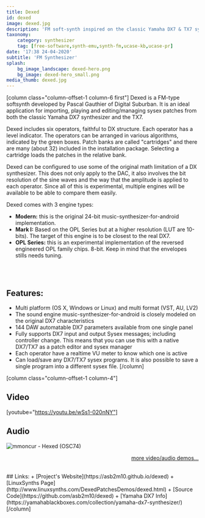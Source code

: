 ```yaml
---
title: Dexed
id: dexed
image: dexed.jpg
description: 'FM soft-synth inspired on the classic Yamaha DX7 & TX7 synthesizers from 1980s'
taxonomy:
    category: synthesizer
    tag: [free-software,synth-emu,synth-fm,ucase-kb,ucase-pr]
date: '17:38 24-04-2020'
subtitle: 'FM Synthesizer'
splash:
    bg_image_landscape: dexed-hero.png
    bg_image: dexed-hero_small.png
media_thumb: dexed.jpg
---
```

[column class="column-offset-1 column-6 first"]
Dexed is a FM-type softsynth developed by Pascal Gauthier of Digital Suburban. It is an ideal application for importing, playing and editing/managing sysex patches from both the classic Yamaha DX7 synthesizer and the TX7.

Dexed includes six operators, faithful to DX structure. Each operator has a level indicator. The operators can be arranged in various algorithms, indicated by the green boxes. Patch banks are called "cartridges" and there are many (about 32) included in the installation package. Selecting a cartridge loads the patches in the relative bank.

Dexed can be configured to use some of the original math limitation of a DX synthesizer. This does not only apply to the DAC, it also involves the bit resolution of the sine waves and the way that the amplitude is applied to each operator. Since all of this is experimental, multiple engines will be available to be able to compare them easily.

Dexed comes with 3 engine types:
+ **Modern:** this is the original 24-bit music-synthesizer-for-android implementation.
+ **Mark I:** Based on the OPL Series but at a higher resolution (LUT are 10-bits). The target of this engine is to be closest to the real DX7.
+ **OPL Series:** this is an experimental implementation of the reversed engineered OPL family chips. 8-bit. Keep in mind that the envelopes stills needs tuning.
<br>
<br>

## Features:
+ Multi platform (OS X, Windows or Linux) and multi format (VST, AU, LV2)
+ The sound engine music-synthesizer-for-android is closely modeled on the original DX7 characteristics
+ 144 DAW automatable DX7 parameters available from one single panel
+ Fully supports DX7 input and output Sysex messages; including controller change. This means that you can use this with a native DX7/TX7 as a patch editor and sysex manager
+ Each operator have a realtime VU meter to know which one is active
+ Can load/save any DX7/TX7 sysex programs. It is also possible to save a single program into a different sysex file.
[/column]

[column class="column-offset-1 column-4"]
## Video
[youtube="https://youtu.be/wSs1-020nNY"]
<br>
## Audio
![mmoncur - Hexed (OSC74)](https://soundcloud.com/starling-studios/mmoncur-hexed-osc74)
<br>
<p align="right">
 <a href="https://wiki.zynthian.org/index.php/Zynthian_Sound_Demos" target="_blank">more video/audio demos...</a>
</p>
<br>
## Links:
+ [Project's Website](https://asb2m10.github.io/dexed)
+ [LinuxSynths Page](http://www.linuxsynths.com/DexedPatchesDemos/dexed.html)
+ [Source Code](https://github.com/asb2m10/dexed)
+ [Yamaha DX7 Info](https://yamahablackboxes.com/collection/yamaha-dx7-synthesizer/)
[/column]
